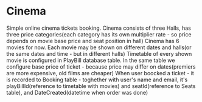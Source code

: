 # Cinema
Simple online cinema tickets booking.
Cinema consists of three Halls, has three price categories(each category has its own multiplier rate - so price depends on movie base price and seat position in hall)
Cinema has 6 movies for now.
Each movie may be shown on different dates and halls(or the same dates and time - but in different halls)
Timetable of every shown movie is configured in PlayBill database table. In the same table we configure base price of ticket - because price may differ on dates(premiers are more expensive, old films are cheaper)
When user boocked a ticket - it is recorded to Booking table - toghether with user's name and email, it's playBillId(reference to timetable with movies) and seatId(reference to Seats table), and DateCreated(datetime when order was done)
